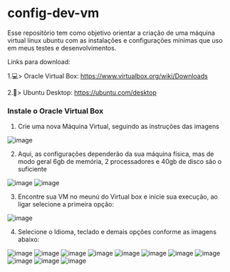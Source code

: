 # config-dev-vm
Esse repositório tem como objetivo orientar a criação de uma máquina virtual linux ubuntu com as instalações e configurações mínimas que uso em meus testes e desenvolvimentos.

Links para download:

  1.💻> Oracle Virtual Box: https://www.virtualbox.org/wiki/Downloads
  
  2.🐧> Ubuntu Desktop: https://ubuntu.com/desktop

### Instale o Oracle Virtual Box
1. Crie uma nova Máquina Virtual, seguindo as instruções das imagens

![image](https://github.com/user-attachments/assets/400480fa-f93a-468d-b8cb-4988e042b8e8)

2. Aqui, as configurações dependerão da sua máquina física, mas de modo geral 6gb de memória, 2 processadores e 40gb de disco são o suficiente
   
![image](https://github.com/user-attachments/assets/65952c46-a998-4132-ac3d-b669762857f2)
![image](https://github.com/user-attachments/assets/417d26b7-a402-4303-bb18-30fcad514d38)

3. Encontre sua VM no meunú do Virtual box e inicie sua execução, ao ligar selecione a primeira opção:

![image](https://github.com/user-attachments/assets/f0c75877-2639-41cb-a8fb-86dcc49b1f03)

4. Selecione o Idioma, teclado e demais opções conforme as imagens abaixo:

![image](https://github.com/user-attachments/assets/4f926a08-4cc2-41b1-ad4b-e84c0c074202)
![image](https://github.com/user-attachments/assets/077feaf9-018a-4c30-8cc5-48d52dfd47a3)
![image](https://github.com/user-attachments/assets/8de1b6c7-c263-488a-9c3e-672af0016e83)
![image](https://github.com/user-attachments/assets/5784817a-f726-43dd-aa6e-6dea2d37a9ed)
![image](https://github.com/user-attachments/assets/3c4d521f-9584-45fc-855f-c6220898ba78)
![image](https://github.com/user-attachments/assets/806c4a6e-ca80-4ed5-8355-9718cafc0a2a)
![image](https://github.com/user-attachments/assets/febdba05-4e62-48cf-92bd-7da2ea3e9b65)
![image](https://github.com/user-attachments/assets/8b250d8f-f97f-4c89-a040-6569c263dda8)
![image](https://github.com/user-attachments/assets/11be07e5-3bbd-4d43-8db0-1690cdd43e9a)
![image](https://github.com/user-attachments/assets/56f3816a-6480-4b15-b25b-903644c8e807)
![image](https://github.com/user-attachments/assets/c5732634-fd45-4a26-9bf0-9daa67922330)








